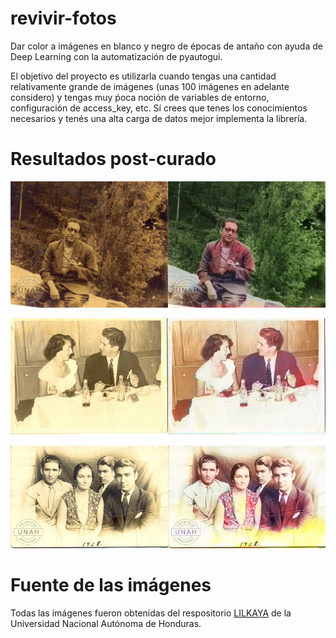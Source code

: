 # revivir-fotos
Dar color a imágenes en blanco y negro de épocas de antaño con ayuda de Deep Learning con la automatización de pyautogui. 

El objetivo del proyecto es utilizarla cuando tengas una cantidad relativamente grande de imágenes (unas 100 imágenes en adelante considero) y tengas muy ṕoca noción de variables de entorno, configuración de access_key, etc. Sí crees que tenes los conocimientos necesarios y tenés una alta carga de datos mejor implementa la librería.

# Resultados post-curado

![compara1](https://github.com/cabustillo13/Revivir-Imagenes/blob/master/Ejemplos/comparar1.png)

![compara0](https://github.com/cabustillo13/Revivir-imagenes/blob/master/Ejemplos/comparar0.png)

![compara2](https://github.com/cabustillo13/Revivir-imagenes/blob/master/Ejemplos/comparar2.png)

# Fuente de las imágenes

Todas las imágenes fueron obtenidas del respositorio [LILKAYA](https://lilkaya.unah.edu.hn/) de la Universidad Nacional Autónoma de Honduras. 
